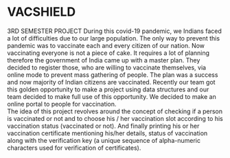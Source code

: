 # VACSHIELD
3RD SEMESTER PROJECT
During this covid-19 pandemic, we Indians faced a lot of difficulties due to our large population. The only way to prevent this pandemic was to vaccinate each and every citizen of our nation. Now vaccinating everyone is not a piece of cake. It requires a lot of planning therefore the government of India came up with a master plan. They decided to register those, who are willing to vaccinate themselves, via online mode to prevent mass gathering of people. The plan was a success and now majority of Indian citizens are vaccinated.
Recently our team got this golden opportunity to make a project using data structures and our team decided to make full use of this opportunity. We decided to make an online portal to people for vaccination.   
The idea of this project revolves around the concept of checking if a person is vaccinated or not and to choose his / her vaccination slot according to his vaccination status (vaccinated or not). And finally printing his or her vaccination certificate mentioning his/her details, status of vaccination along with the verification key (a unique sequence of alpha-numeric characters used for verification of certificates).
